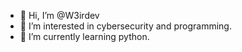 - 👋 Hi, I’m @W3irdev
- 👀 I’m interested in cybersecurity and programming.
- 🌱 I’m currently learning python.

<!---
W3irdev/W3irdev is a ✨ special ✨ repository because its `README.md` (this file) appears on your GitHub profile.
You can click the Preview link to take a look at your changes.
--->
